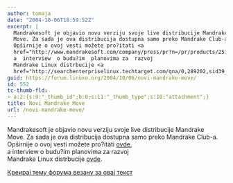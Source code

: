 ```yaml
---
author: tomaja
date: "2004-10-06T18:59:52Z"
excerpt: |
  Mandrakesoft je objavio novu verziju svoje live distribucije Mandrake
  Move. Za sada je ova distribucija dostupna samo preko Mandrake Club-a.
  Opširnije o ovoj vesti možete pro?itati <a
  href="http://www.mandrakesoft.com/company/press/pr?n=/pr/products/2512">ovde</a>,
  a  interview  o budu?im  planovima za  razvoj
  Mandrake Linux distrbucije <a
  href="http://searchenterpriselinux.techtarget.com/qna/0,289202,sid39_gci1012487,00.html">ovde</a>.
guid: https://forum.linuxo.org/2004/10/06/novi-mandrake-move/
id: 552
tc-thumb-fld:
- a:2:{s:9:"_thumb_id";b:0;s:11:"_thumb_type";s:10:"attachment";}
title: Novi Mandrake Move
url: /novi-mandrake-move/
---
```

Mandrakesoft je objavio novu verziju svoje live distribucije Mandrake  
Move. Za sada je ova distribucija dostupna samo preko Mandrake Club-a.  
Opširnije o ovoj vesti možete pro?itati [ovde](http://www.mandrakesoft.com/company/press/pr?n=/pr/products/2512),  
a interview o budu?im planovima za razvoj  
Mandrake Linux distrbucije [ovde](http://searchenterpriselinux.techtarget.com/qna/0,289202,sid39_gci1012487,00.html).<!--break-->

[Креирај тему форума везану за овај текст](https://linuxo.org/nova-tema-na-forumu/?se_pid=552)